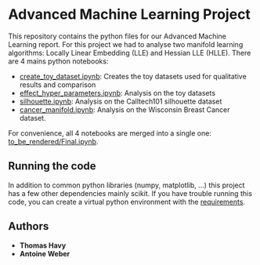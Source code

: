 # Advanced Machine Learning Project

This repository contains the python files for our Advanced Machine Learning report. For this project we had to analyse two manifold learning algorithms: Locally Linear Embedding (LLE) and Hessian LLE (HLLE). There are 4 mains python notebooks:

* [create_toy_dataset.ipynb](create_toy_dataset.ipynb): Creates the toy datasets used for qualitative results and comparison
* [effect_hyper_parameters.ipynb](effect_hyper_parameters.ipynb): Analysis on the toy datasets
* [silhouette.ipynb](silhouette.ipynb): Analysis on the Calltech101 silhouette dataset
* [cancer_manifold.ipynb](cancer_manifold.ipynb): Analysis on the Wisconsin Breast Cancer dataset.

For convenience, all 4 notebooks are merged into a single one: [to_be_rendered/Final.ipynb](to_be_rendered/Final.ipynb).

## Running the code

In addition to common python libraries (numpy, matplotlib, ...) this project has a few other dependencies mainly scikit. If you have trouble running this code, you can create a virtual python environment with the [requirements](to_be_rendered/requirements.txt). 

## Authors

* **Thomas Havy**
* **Antoine Weber**
